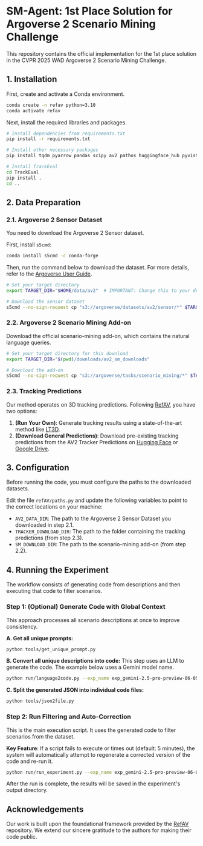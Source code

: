 
# SM-Agent: 1st Place Solution for Argoverse 2 Scenario Mining Challenge

This repository contains the official implementation for the 1st place solution in the CVPR 2025 WAD Argoverse 2 Scenario Mining Challenge.

## 1. Installation

First, create and activate a Conda environment.

```bash
conda create -n refav python=3.10
conda activate refav
```

Next, install the required libraries and packages.

```bash
# Install dependencies from requirements.txt
pip install -r requirements.txt

# Install other necessary packages
pip install tqdm pyarrow pandas scipy av2 pathos huggingface_hub pyvista transformers tabulate anthropic accelerate

# Install TrackEval
cd TrackEval
pip install .
cd ..
```

## 2. Data Preparation


### 2.1. Argoverse 2 Sensor Dataset

You need to download the Argoverse 2 Sensor dataset.

First, install `s5cmd`:
```bash
conda install s5cmd -c conda-forge
```

Then, run the command below to download the dataset. For more details, refer to the [Argoverse User Guide](https://argoverse.github.io/user-guide/getting_started.html#downloading-the-data).

```bash
# Set your target directory
export TARGET_DIR="$HOME/data/av2"  # IMPORTANT: Change this to your desired location

# Download the sensor dataset
s5cmd --no-sign-request cp "s3://argoverse/datasets/av2/sensor/*" $TARGET_DIR
```

### 2.2. Argoverse 2 Scenario Mining Add-on

Download the official scenario-mining add-on, which contains the natural language queries.

```bash
# Set your target directory for this download
export TARGET_DIR="$(pwd)/downloads/av2_sm_downloads"

# Download the add-on
s5cmd --no-sign-request cp "s3://argoverse/tasks/scenario_mining/*" $TARGET_DIR
```

### 2.3. Tracking Predictions

Our method operates on 3D tracking predictions. Following [RefAV](https://github.com/CainanD/RefAV/tree/main), you have two options:

1.  **(Run Your Own)**: Generate tracking results using a state-of-the-art method like [LT3D](https://github.com/neeharperi/LT3D).
2.  **(Download General Predictions)**: Download pre-existing tracking predictions from the AV2 Tracker Predictions on [Hugging Face](https://huggingface.co/datasets/CainanD/AV2_Tracker_Predictions/tree/main) or [Google Drive](https://drive.google.com/file/d/1X19D5pBBO56eb_kvPOePLLhHDCsY0yql/view).

## 3. Configuration

Before running the code, you must configure the paths to the downloaded datasets.

Edit the file `refAV/paths.py` and update the following variables to point to the correct locations on your machine:

*   `AV2_DATA_DIR`: The path to the Argoverse 2 Sensor Dataset you downloaded in step 2.1.
*   `TRACKER_DOWNLOAD_DIR`: The path to the folder containing the tracking predictions (from step 2.3).
*   `SM_DOWNLOAD_DIR`: The path to the scenario-mining add-on (from step 2.2).

## 4. Running the Experiment

The workflow consists of generating code from descriptions and then executing that code to filter scenarios.

### Step 1: (Optional) Generate Code with Global Context

This approach processes all scenario descriptions at once to improve consistency.

**A. Get all unique prompts:**
```bash
python tools/get_unique_prompt.py
```

**B. Convert all unique descriptions into code:**
This step uses an LLM to generate the code. The example below uses a Gemini model name.
```bash
python run/language2code.py --exp_name exp_gemini-2.5-pro-preview-06-05
```

**C. Split the generated JSON into individual code files:**
```bash
python tools/json2file.py
```

### Step 2: Run Filtering and Auto-Correction

This is the main execution script. It uses the generated code to filter scenarios from the dataset.

**Key Feature**: If a script fails to execute or times out (default: 5 minutes), the system will automatically attempt to regenerate a corrected version of the code and re-run it.

```bash
python run/run_experiment.py --exp_name exp_gemini-2.5-pro-preview-06-05
```

After the run is complete, the results will be saved in the experiment's output directory.

## Acknowledgements

Our work is built upon the foundational framework provided by the [RefAV](https://github.com/CainanD/RefAV/tree/main) repository. We extend our sincere gratitude to the authors for making their code public.
